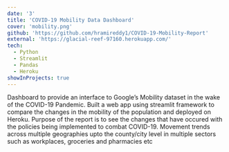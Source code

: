 ```yaml
---
date: '3'
title: 'COVID-19 Mobility Data Dashboard'
cover: 'mobility.png'
github: 'https://github.com/hramireddy1/COVID-19-Mobility-Report'
external: 'https://glacial-reef-97160.herokuapp.com/'
tech:
  - Python
  - Streamlit
  - Pandas
  - Heroku
showInProjects: true
---
```


Dashboard to provide an interface to Google’s Mobility dataset in the wake of the COVID-19 Pandemic.
Built a web app using streamlit framework to compare the changes in the mobility of the population and deployed on Heroku. Purpose of the report is to see the changes that have occured with the policies being implemented to combat COVID-19. Movement trends across multiple geographies upto the county/city level in multiple sectors such as workplaces, groceries and pharmacies etc

